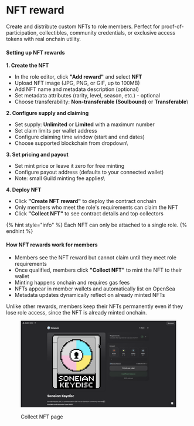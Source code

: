 # NFT reward

Create and distribute custom NFTs to role members. Perfect for proof-of-participation, collectibles, community credentials, or exclusive access tokens with real onchain utility.

#### Setting up NFT rewards

**1. Create the NFT**

* In the role editor, click **"Add reward"** and select **NFT**
* Upload NFT image (JPG, PNG, or GIF, up to 100MB)
* Add NFT name and metadata description (optional)
* Set metadata attributes (rarity, level, season, etc.) - optional
* Choose transferability: **Non-transferable (Soulbound)** or **Transferable**\


**2. Configure supply and claiming**

* Set supply: **Unlimited** or **Limited** with a maximum number
* Set claim limits per wallet address
* Configure claiming time window (start and end dates)
* Choose supported blockchain from dropdown\


**3. Set pricing and payout**

* Set mint price or leave it zero for free minting
* Configure payout address (defaults to your connected wallet)
* Note: small Guild minting fee applies\


**4. Deploy NFT**

* Click **"Create NFT reward"** to deploy the contract onchain
* Only members who meet the role's requirements can claim the NFT
* Click **"Collect NFT"** to see contract details and top collectors

{% hint style="info" %}
Each NFT can only be attached to a single role.
{% endhint %}

#### How NFT rewards work for members

* Members see the NFT reward but cannot claim until they meet role requirements
* Once qualified, members click **"Collect NFT"** to mint the NFT to their wallet
* Minting happens onchain and requires gas fees
* NFTs appear in member wallets and automatically list on OpenSea
* Metadata updates dynamically reflect on already minted NFTs

Unlike other rewards, members keep their NFTs permanently even if they lose role access, since the NFT is already minted onchain.

<figure><img src="../.gitbook/assets/NFT reward.png" alt=""><figcaption><p>Collect NFT page</p></figcaption></figure>
